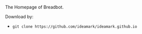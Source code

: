 The Homepage of Breadbot.

Download by:
* `git clone https://github.com/ideamark/ideamark.github.io`
